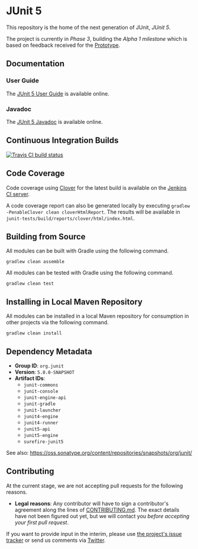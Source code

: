 # JUnit 5

This repository is the home of the next generation of JUnit, _JUnit 5_.

The project is currently in _Phase 3_, building the _Alpha 1 milestone_ which is based on feedback received for the [Prototype].

## Documentation

### User Guide

The [JUnit 5 User Guide] is available online.

### Javadoc

The [JUnit 5 Javadoc] is available online.

## Continuous Integration Builds

[![Travis CI build status](https://travis-ci.org/junit-team/junit5.svg?branch=master)](https://travis-ci.org/junit-team/junit5)

## Code Coverage

Code coverage using [Clover](https://www.atlassian.com/software/clover/) for the latest build is available on the [Jenkins CI server](https://junit.ci.cloudbees.com/job/JUnit5/lastSuccessfulBuild/artifact/clover/html/index.html).

A code coverage report can also be generated locally by executing `gradlew -PenableClover clean cloverHtmlReport`. The results will be available in
`junit-tests/build/reports/clover/html/index.html`.


## Building from Source

All modules can be built with Gradle using the following command.

```
gradlew clean assemble
```

All modules can be tested with Gradle using the following command.

```
gradlew clean test
```

## Installing in Local Maven Repository

All modules can be installed in a local Maven repository for consumption in other projects via the following command.

```
gradlew clean install
```

## Dependency Metadata

- **Group ID**: `org.junit`
- **Version**: `5.0.0-SNAPSHOT`
- **Artifact IDs**:
	- `junit-commons`
	- `junit-console`
	- `junit-engine-api`
	- `junit-gradle`
	- `junit-launcher`
	- `junit4-engine`
	- `junit4-runner`
	- `junit5-api`
	- `junit5-engine`
	- `surefire-junit5`

See also: <https://oss.sonatype.org/content/repositories/snapshots/org/junit/>

## Contributing

At the current stage, we are not accepting pull requests for the following reasons.

- **Legal reasons**: Any contributor will have to sign a contributor's agreement along the lines of [CONTRIBUTING.md]. The exact details have not been figured out yet, but we will contact you *before accepting your first pull request*.

If you want to provide input in the interim, please use [the project's issue tracker](https://github.com/junit-team/junit5/issues) or send us comments via [Twitter].


[CONTRIBUTING.md]: https://github.com/junit-team/junit5/blob/master/CONTRIBUTING.md
[JUnit 5 Javadoc]: https://junit.ci.cloudbees.com/job/JUnit5/javadoc/
[JUnit 5 User Guide]: http://junit-team.github.io/junit5/
[Prototype]: https://github.com/junit-team/junit5/wiki/Prototype
[Twitter]: https://twitter.com/junitlambda
